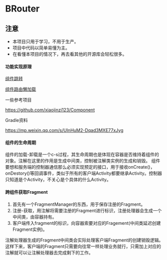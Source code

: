 # BRouter

## 注意
- 本项目只用于学习，不用于生产。
- 项目中代码以简单易懂为主。
- 在看懂本项目的情况下，再去看其他的开源库会轻松很多。

#### 功能实现原理
[组件跳转](组件跳转.md)

[组件路由懒加载](组件路由懒加载.md)





一些参考项目  

https://github.com/xiaojinzi123/Component

Gradle资料

https://mp.weixin.qq.com/s/UlnHuM2-Dqad3MXE77xJyg

#### 组件的生命周期
组件的加载-卸载是一个c-s过程，其生命周期也是体现在容器是否维持着组件的对象。注解在这里的作用是生成中间类，控制被注解类实例的生成和销毁。
组件要想和服务端的控制器通信那么必须实现预定的接口，用于接收onCreate()，onDestory()等回调事件，类似于所有的客户端Activity都要继承Activity。控制器只知道是个Activity，不关心是个具体的什么Activity。


#### 跨组件获取Fragment

1. 首先有一个FragmentManager的东西，用于保存注册的Fragment。
2. 注册-获取，用注解将需要注册的Fragment进行标识，注册处理器会生成一个中间类，由容器持有。
3. 客户端传入fragment的标识，向容器索要对应的Fragement(中间类延迟创建Fragment实例)。

注解处理器生成的Fragment中间类会实际处理客户端Fragment的创建销毁逻辑。这样下来，客户端的Fragment只需要向往常一样处理业务就行，只需加上对应的注解就可以让注解处理器去完成剩下的工作。
